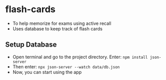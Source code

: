 # flash-cards
- To help memorize for exams using active recall
- Uses database to keep track of flash cards

## Setup Database
- Open terminal and go to the project directory. Enter: `npm install json-server`
- Then enter: `npx json-server --watch data/db.json`
- Now, you can start using the app

